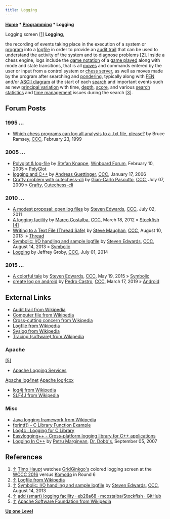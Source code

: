 ```yaml
---
title: Logging
---
```

**[Home](Home "Home") \* [Programming](Programming "Programming") \* Logging**



 [](File:GridGinkgoScreen2.jpg) Logging screen <a id="cite-note-1" href="#cite-ref-1">[1]</a> 
**Logging**,  

the recording of events taking place in the execution of a system or [program](index.php?title=Program&action=edit&redlink=1 "Program (page does not exist)") into a [logfile](https://en.wikipedia.org/wiki/Logfile) in order to provide an [audit trail](https://en.wikipedia.org/wiki/Audit_trail) that can be used to understand the activity of the system and to diagnose problems <a id="cite-note-2" href="#cite-ref-2">[2]</a>. Inside a chess engine, logs include the [game notation](Game_Notation "Game Notation") of a [game played](Chess_Game "Chess Game") along with mode and state transitions, that is all [moves](Moves "Moves") and commands entered by the user or input from a control system or [chess server](Chess_Server "Chess Server"), as well as moves made by the program after searching and [pondering](Pondering "Pondering"), typically along with [FEN](Forsyth-Edwards_Notation "Forsyth-Edwards Notation") and/or [ASCII diagram](Graphics_Programming#ASCIIDiagrams "Graphics Programming") at the start of each [search](Search "Search") and important events such as new [principal variation](Principal_Variation "Principal Variation") with time, [depth](Depth "Depth"), [score](Score "Score"), and various [search statistics](Search_Statistics "Search Statistics") and [time management](Time_Management "Time Management") issues during the search <a id="cite-note-3" href="#cite-ref-3">[3]</a>.



## Forum Posts


### 1995 ...


* [Which chess programs can log all analysis to a .txt file, please?](https://www.stmintz.com/ccc/index.php?id=44353) by Bruce Ramsey, [CCC](CCC "CCC"), February 23, 1999


### 2005 ...


* [Polyglot & log-file](http://www.open-aurec.com/wbforum/viewtopic.php?f=2&t=1610) by [Stefan Knappe](Stefan_Knappe "Stefan Knappe"), [Winboard Forum](Computer_Chess_Forums "Computer Chess Forums"), February 10, 2005 » [PolyGlot](PolyGlot "PolyGlot")
* [logging and C++](https://www.stmintz.com/ccc/index.php?id=480423) by [Andreas Guettinger](Andreas_Guettinger "Andreas Guettinger"), [CCC](CCC "CCC"), January 17, 2006
* [Crafty problem with cutechess-cli](http://www.talkchess.com/forum/viewtopic.php?t=28823) by [Gian-Carlo Pascutto](Gian-Carlo_Pascutto "Gian-Carlo Pascutto"), [CCC](CCC "CCC"), July 07, 2009 » [Crafty](Crafty "Crafty"), [Cutechess-cli](Cutechess-cli "Cutechess-cli")


### 2010 ...


* [A modest proposal: open log files](http://www.talkchess.com/forum/viewtopic.php?t=39564) by [Steven Edwards](Steven_Edwards "Steven Edwards"), [CCC](CCC "CCC"), July 02, 2011
* [A logging facility](http://www.talkchess.com/forum/viewtopic.php?t=42930) by [Marco Costalba](Marco_Costalba "Marco Costalba"), [CCC](CCC "CCC"), March 18, 2012 » [Stockfish](Stockfish "Stockfish") <a id="cite-note-4" href="#cite-ref-4">[4]</a>
* [Writing to a Text File (Thread Safe)](http://www.talkchess.com/forum/viewtopic.php?t=48911) by [Steve Maughan](Steve_Maughan "Steve Maughan"), [CCC](CCC "CCC"), August 10, 2013  » [Thread](Thread "Thread")
* [Symbolic: I/O handling and sample logfile](http://www.talkchess.com/forum/viewtopic.php?t=48959) by [Steven Edwards](Steven_Edwards "Steven Edwards"), [CCC](CCC "CCC"), August 14, 2013 » [Symbolic](Symbolic "Symbolic")
* [Logging](http://www.talkchess.com/forum/viewtopic.php?t=52822) by Jeffrey Groby, [CCC](CCC "CCC"), July 01, 2014


### 2015 ...


* [A colorful tale](http://www.talkchess.com/forum/viewtopic.php?t=56417) by [Steven Edwards](Steven_Edwards "Steven Edwards"), [CCC](CCC "CCC"), May 19, 2015 » [Symbolic](Symbolic "Symbolic")
* [create log on android](http://www.talkchess.com/forum3/viewtopic.php?f=7&t=70226) by [Pedro Castro](Pedro_Castro "Pedro Castro"), [CCC](CCC "CCC"), March 17, 2019 » [Android](Android "Android")


## External Links


* [Audit trail from Wikipedia](https://en.wikipedia.org/wiki/Audit_trail)
* [Computer file from Wikipedia](https://en.wikipedia.org/wiki/Computer_file)
* [Cross-cutting concern from Wikipedia](https://en.wikipedia.org/wiki/Cross-cutting_concern)
* [Logfile from Wikipedia](https://en.wikipedia.org/wiki/Logfile)
* [Syslog from Wikipedia](https://en.wikipedia.org/wiki/Syslog)
* [Tracing (software) from Wikipedia](https://en.wikipedia.org/wiki/Tracing_%28software%29)


### Apache


<a id="cite-note-5" href="#cite-ref-5">[5]</a>



* [Apache Logging Services](http://logging.apache.org/)


 [Apache log4net](http://logging.apache.org/log4net/)
 [Apache log4cxx](http://logging.apache.org/log4cxx/)
* [log4j from Wikipedia](https://en.wikipedia.org/wiki/Log4j)
* [SLF4J from Wikipedia](https://en.wikipedia.org/wiki/SLF4J)


### Misc


* [Java logging framework from Wikipedia](https://en.wikipedia.org/wiki/Java_logging_framework)
* [fprintf() - C Library Function Example](http://www.tutorialspoint.com/c_standard_library/c_function_fprintf.htm)
* [Log4c : Logging for C Library](http://log4c.sourceforge.net/)
* [Easylogging++ - Cross-platform logging library for C++ applications](http://easylogging.org/)
* [Logging In C++](http://www.drdobbs.com/parallel/logging-in-c/201804215) by [Petru Marginean](http://www.linkedin.com/in/petrum), [Dr. Dobb's](https://en.wikipedia.org/wiki/Dr._Dobb%27s_Journal), September 05, 2007


## References


1. <a id="cite-ref-1" href="#cite-note-1">↑</a> [Timo Haupt](Timo_Haupt "Timo Haupt") watches [GridGinkgo's](GridGinkgo "GridGinkgo") colored logging screen at the [WCCC 2016](WCCC_2016 "WCCC 2016") versus [Komodo](Komodo "Komodo") in Round 6
2. <a id="cite-ref-2" href="#cite-note-2">↑</a> [Logfile from Wikipedia](https://en.wikipedia.org/wiki/Logfile)
3. <a id="cite-ref-3" href="#cite-note-3">↑</a> [Symbolic: I/O handling and sample logfile](http://www.talkchess.com/forum/viewtopic.php?t=48959) by [Steven Edwards](Steven_Edwards "Steven Edwards"), [CCC](CCC "CCC"), August 14, 2013
4. <a id="cite-ref-4" href="#cite-note-4">↑</a> [add (smart) logging facility · eb28a68 · mcostalba/Stockfish · GitHub](https://github.com/mcostalba/Stockfish/commit/eb28a683bd5a15be4a59c1e14b45b2c80cf7bf2c)
5. <a id="cite-ref-5" href="#cite-note-5">↑</a> [Apache Software Foundation from Wikipedia](https://en.wikipedia.org/wiki/Apache_Software_Foundation)

**[Up one Level](Programming "Programming")**







 
